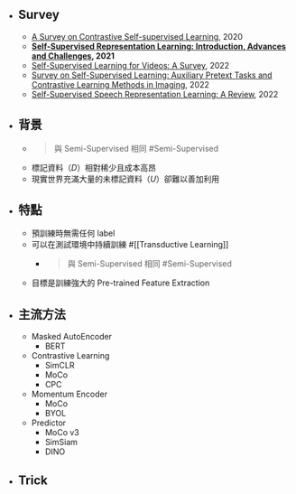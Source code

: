 - ## Survey
	- [A Survey on Contrastive Self-supervised Learning](https://arxiv.org/abs/2011.00362), 2020
	- **[Self-Supervised Representation Learning: Introduction, Advances and Challenges](https://arxiv.org/abs/2110.09327), 2021**
	- [Self-Supervised Learning for Videos: A Survey](https://arxiv.org/abs/2207.00419), 2022
	- [Survey on Self-Supervised Learning: Auxiliary Pretext Tasks and Contrastive Learning Methods in Imaging](https://www.mdpi.com/1099-4300/24/4/551), 2022
	- [Self-Supervised Speech Representation Learning: A Review](https://arxiv.org/abs/2205.10643), 2022
- ## 背景
	- > 與 Semi-Supervised 相同 #Semi-Supervised
	- 標記資料（$D$）相對稀少且成本高昂
	- 現實世界充滿大量的未標記資料（$U$）卻難以善加利用
- ## 特點
	- 預訓練時無需任何 label
	- 可以在測試環境中持續訓練 #[[Transductive Learning]]
		- > 與 Semi-Supervised 相同 #Semi-Supervised
	- 目標是訓練強大的 Pre-trained Feature Extraction
- ## 主流方法
	- Masked AutoEncoder
		- BERT
	- Contrastive Learning
		- SimCLR
		- MoCo
		- CPC
	- Momentum Encoder
		- MoCo
		- BYOL
	- Predictor
		- MoCo v3
		- SimSiam
		- DINO
- ## Trick